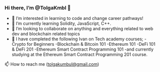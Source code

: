 ### Hi there, I’m @TolgaKmbl 👋

- 👀 I’m interested in learning to code and change career pathways!
- 🌱 I’m currently learning Solidity, JavaScript, C++.
- 👯 I’m looking to collaborate on anything and everything related to web dev and blockchain related topics
- 💪 I have completed the following Ivan on Tech academy courses;
        -Crypto for Beginners
        -Blockchain & Bitcoin 101
        -Ethereum 101
        -DeFi 101 & DeFi 201
        -Ethereum Smart Contract Programming 101 
-and currently studying at the Ethereum Smart Contract Programming 201 course.

 
📫 How to reach me (tolgakumbul@gmail.com)
